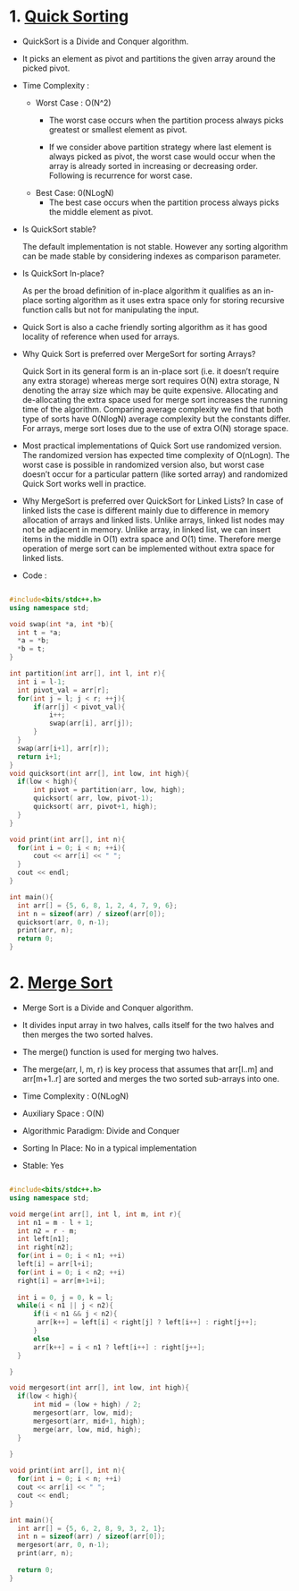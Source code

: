 # 1. [Quick Sorting](https://www.geeksforgeeks.org/quick-sort/)
  * QuickSort is a Divide and Conquer algorithm.
  
  * It picks an element as pivot and partitions the given array around the picked pivot.
  
  * Time Complexity : 
    * Worst Case : O(N^2)
      * The worst case occurs when the partition process always picks greatest or smallest element as pivot. 
      
      * If we consider above partition strategy where last element is always picked as pivot, the worst case 
        would occur when the array is already sorted in increasing or decreasing order. Following is recurrence for worst case.
    * Best Case: 0(NLogN)
      * The best case occurs when the partition process always picks the middle element as pivot.
  * Is QuickSort stable? 
  
    The default implementation is not stable. However any sorting algorithm can be made stable by considering indexes as comparison parameter.
  * Is QuickSort In-place?
  
    As per the broad definition of in-place algorithm it qualifies as an in-place sorting algorithm as it uses extra space only for storing 
    recursive function calls but not for manipulating the input.
    
  * Quick Sort is also a cache friendly sorting algorithm as it has good locality of reference when used for arrays.
  
  * Why Quick Sort is preferred over MergeSort for sorting Arrays?
  
    Quick Sort in its general form is an in-place sort (i.e. it doesn’t require any extra storage) whereas merge sort requires O(N) extra storage,
    N denoting the array size which may be quite expensive. Allocating and de-allocating the extra space used for merge sort increases the running 
    time of the algorithm. Comparing average complexity we find that both type of sorts have O(NlogN) average complexity but the constants differ. 
    For arrays, merge sort loses due to the use of extra O(N) storage space.
    
  * Most practical implementations of Quick Sort use randomized version. The randomized version has expected time complexity of O(nLogn). The worst 
    case is possible in randomized version also, but worst case doesn’t occur for a particular pattern (like sorted array) and randomized Quick Sort 
    works well in practice.
    
  * Why MergeSort is preferred over QuickSort for Linked Lists?
    In case of linked lists the case is different mainly due to difference in memory allocation of arrays and linked lists. Unlike arrays, linked list
    nodes may not be adjacent in memory. Unlike array, in linked list, we can insert items in the middle in O(1) extra space and O(1) time. Therefore 
    merge operation of merge sort can be implemented without extra space for linked lists.
    
    
  
  
  * Code : 
  
  ```cpp
  
#include<bits/stdc++.h>
using namespace std;

void swap(int *a, int *b){
	int t = *a;
	*a = *b;
	*b = t;
}

int partition(int arr[], int l, int r){
	int i = l-1;
	int pivot_val = arr[r];
	for(int j = l; j < r; ++j){
		if(arr[j] < pivot_val){
			i++;
			swap(arr[i], arr[j]);
		}
	}
	swap(arr[i+1], arr[r]);
	return i+1;	
}
void quicksort(int arr[], int low, int high){
	if(low < high){
		int pivot = partition(arr, low, high);
		quicksort( arr, low, pivot-1);
		quicksort( arr, pivot+1, high);
	}
}

void print(int arr[], int n){
	for(int i = 0; i < n; ++i){
		cout << arr[i] << " ";
	}
	cout << endl;
}

int main(){
	int arr[] = {5, 6, 8, 1, 2, 4, 7, 9, 6};
	int n = sizeof(arr) / sizeof(arr[0]);
	quicksort(arr, 0, n-1);
	print(arr, n);
	return 0;
}

```


# 2. [Merge Sort](https://www.geeksforgeeks.org/merge-sort/)

  * Merge Sort is a Divide and Conquer algorithm. 
     
  * It divides input array in two halves, calls itself for the two halves and then merges the two sorted halves.
     
  * The merge() function is used for merging two halves. 
     
  * The merge(arr, l, m, r) is key process that assumes that arr[l..m] and arr[m+1..r] are sorted and merges the two sorted sub-arrays into one.
  
  * Time Complexity : O(NLogN)
  
  * Auxiliary Space : O(N)
  
  * Algorithmic Paradigm: Divide and Conquer

  * Sorting In Place: No in a typical implementation

  * Stable: Yes
  
  ```cpp
  
  #include<bits/stdc++.h>
using namespace std;

void merge(int arr[], int l, int m, int r){
	int n1 = m - l + 1;
	int n2 = r - m;
	int left[n1];
	int right[n2];
	for(int i = 0; i < n1; ++i)
	left[i] = arr[l+i];
	for(int i = 0; i < n2; ++i)
	right[i] = arr[m+1+i];
	
	int i = 0, j = 0, k = l;
	while(i < n1 || j < n2){
		if(i < n1 && j < n2){
		 arr[k++] = left[i] < right[j] ? left[i++] : right[j++];
		}
		else
		arr[k++] = i < n1 ? left[i++] : right[j++];
	}

}

void mergesort(int arr[], int low, int high){
	if(low < high){
		int mid = (low + high) / 2;
		mergesort(arr, low, mid);
		mergesort(arr, mid+1, high);
		merge(arr, low, mid, high);
	}
	
}

void print(int arr[], int n){
	for(int i = 0; i < n; ++i)
	cout << arr[i] << " ";
	cout << endl;
}

int main(){
	int arr[] = {5, 6, 2, 8, 9, 3, 2, 1};
	int n = sizeof(arr) / sizeof(arr[0]);
	mergesort(arr, 0, n-1);
	print(arr, n);
	
	return 0;
}

```


     




